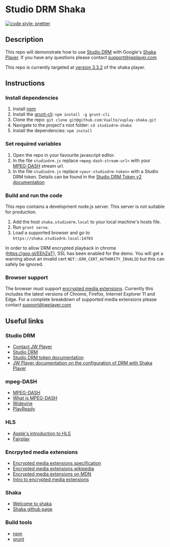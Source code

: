 ﻿# Studio DRM Shaka

[![code style: prettier](https://img.shields.io/badge/code_style-prettier-ff69b4.svg?style=flat-square)](https://github.com/prettier/prettier)

## Description

This repo will demonstrate how to use [Studio DRM](https://developer.jwplayer.com/jwplayer/docs/studio-drm-standalone-getting-started) with Google's [Shaka Player](https://shaka-player-demo.appspot.com/docs/api/tutorial-welcome.html).
If you have any questions please contact <support@jwplayer.com>

This repo is currently targeted at [version 3.3.2](https://github.com/shaka-project/shaka-player/releases/tag/v3.3.2) of the shaka player.

## Instructions

### Install dependencies

1. Install [npm](https://www.npmjs.com/)
2. Install the [grunt-cli](https://www.npmjs.com/package/grunt-cli): `npm install -g grunt-cli`
3. Clone the repo: `git clone git@github.com:Vualto/vuplay-shaka.git`
4. Navigate to the project's root folder: `cd studiodrm-shaka`
5. Install the dependencies: `npm install`

### Set required variables

1. Open the repo in your favourite javascript editor.
2. In the file `studiodrm.js` replace `<mpeg-dash-stream-url>` with your [MPEG-DASH](https://en.wikipedia.org/wiki/Dynamic_Adaptive_Streaming_over_HTTP) stream url.
3. In the file `studiodrm.js` replace `<your-studiodrm-token>` with a Studio DRM token. Details can be found in the [Studio DRM Token v2 documentation](https://developer.jwplayer.com/jwplayer/docs/studio-drm-token-api-v2)

### Build and run the code

This repo contains a development node.js server. This server is not suitable for production.

1. Add the host `shaka.studiodrm.local` to your local machine's hosts file.
2. Run `grunt serve`.
3. Load a supported browser and go to `https://shaka.studiodrm.local:14703`

In order to allow DRM encrypted playback in chrome (https://goo.gl/EEhZqT), SSL has been enabled for the demo. You will get a warning about an invalid cert `NET::ERR_CERT_AUTHORITY_INVALID` but this can safely be ignored.

### Browser support

The browser must support [encrypted media extensions](https://www.w3.org/TR/2016/CR-encrypted-media-20160705/).
Currently this includes the latest versions of Chrome, Firefox, Internet Explorer 11 and Edge.
For a complete breakdown of supported media extensions please contact <support@jwplayer.com>

## Useful links

### Studio DRM

-   [Contact JW Player](https://support.jwplayer.com/)
-   [Studio DRM](https://developer.jwplayer.com/jwplayer/docs/studio-drm-standalone-getting-started)
-   [Studio DRM token documentation](https://developer.jwplayer.com/jwplayer/docs/studio-drm-token-api-v2)
-   [JW Player documentation on the configuration of DRM with Shaka Player](https://developer.jwplayer.com/jwplayer/docs/studio-drm-standalone-web-players#shaka)

### mpeg-DASH

-   [MPEG-DASH](https://en.wikipedia.org/wiki/Dynamic_Adaptive_Streaming_over_HTTP)
-   [What is MPEG-DASH](http://www.streamingmedia.com/Articles/Editorial/What-Is-.../What-is-MPEG-DASH-79041.aspx)
-   [Widevine](http://www.widevine.com/)
-   [PlayReady](https://www.microsoft.com/playready/)

### HLS

-   [Apple's introduction to HLS](https://developer.apple.com/streaming/)
-   [Fairplay](https://developer.apple.com/streaming/fps/)

### Encrpyted media extensions

-   [Encrypted media extensions specification](https://www.w3.org/TR/2016/CR-encrypted-media-20160705/)
-   [Encrypted media extensions wikipedia](https://en.wikipedia.org/wiki/Encrypted_Media_Extensions)
-   [Encrypted media extensions on MDN](https://developer.mozilla.org/en-US/docs/Web/API/Encrypted_Media_Extensions_API)
-   [Intro to encrypted media extensions](https://www.html5rocks.com/en/tutorials/eme/basics/)

### Shaka

-   [Welcome to shaka](https://shaka-player-demo.appspot.com/docs/api/tutorial-welcome.html)
-   [Shaka github page](https://github.com/google/shaka-player)

### Build tools

-   [npm](https://www.npmjs.com/)
-   [grunt](http://gruntjs.com/)
